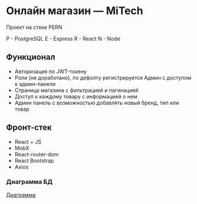 # Онлайн магазин — MiTech

Проект на стеке PERN

P - PostgreSQL
E - Express
R - React
N - Node

## Функционал

- Авторизация по JWT-токену
- Роли (не доработано), по дефолту регистрируется Админ с доступом к админ-панели
- Страница магазина с фильтрацией и пагинацией
- Доступ к каждому товару с информацией о нем
- Админ панель с возможностью добавлять новый бренд, тип или товар

## Фронт-стек

- React + JS
- MobX
- React-router-dom
- React Bootstrap
- Axios

### Диаграмма БД 
[Диаграмма](https://clck.ru/T3MHn)

